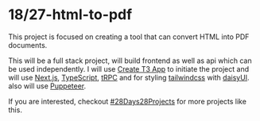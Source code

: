 # 18/27-html-to-pdf

This project is focused on creating a tool that can convert HTML into PDF
documents.

This will be a full stack project, will build frontend as well as api which can
be used independently. I will use [Create T3 App](https://create.t3.gg/) to
initiate the project and will use [Next.js](https://nextjs.org/),
[TypeScript](https://www.typescriptlang.org/), [tRPC](https://trpc.io/) and for
styling [tailwindcss](https://tailwindcss.com/) with
[daisyUI](https://daisyui.com/). also will use [Puppeteer](https://pptr.dev/).

If you are interested, checkout
[#28Days28Projects](https://github.com/kruzkasu223/28Days28Projects) for more
projects like this.
